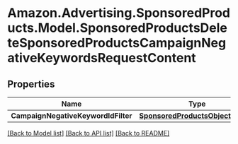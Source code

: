 # Amazon.Advertising.SponsoredProducts.Model.SponsoredProductsDeleteSponsoredProductsCampaignNegativeKeywordsRequestContent

## Properties

Name | Type | Description | Notes
------------ | ------------- | ------------- | -------------
**CampaignNegativeKeywordIdFilter** | [**SponsoredProductsObjectIdFilter**](SponsoredProductsObjectIdFilter.md) |  | 

[[Back to Model list]](../README.md#documentation-for-models) [[Back to API list]](../README.md#documentation-for-api-endpoints) [[Back to README]](../README.md)


